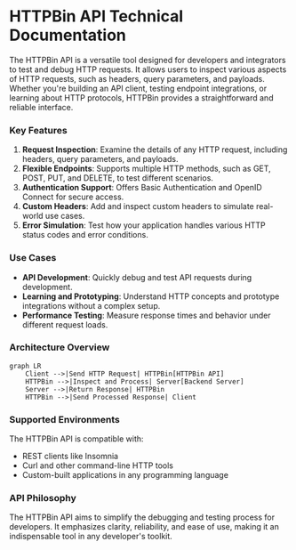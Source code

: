 # HTTPBin API Technical Documentation

The HTTPBin API is a versatile tool designed for developers and integrators to test and debug HTTP requests. It allows users to inspect various aspects of HTTP requests, such as headers, query parameters, and payloads. Whether you're building an API client, testing endpoint integrations, or learning about HTTP protocols, HTTPBin provides a straightforward and reliable interface.

### Key Features

1. **Request Inspection**: Examine the details of any HTTP request, including headers, query parameters, and payloads.
2. **Flexible Endpoints**: Supports multiple HTTP methods, such as GET, POST, PUT, and DELETE, to test different scenarios.
3. **Authentication Support**: Offers Basic Authentication and OpenID Connect for secure access.
4. **Custom Headers**: Add and inspect custom headers to simulate real-world use cases.
5. **Error Simulation**: Test how your application handles various HTTP status codes and error conditions.

### Use Cases

- **API Development**: Quickly debug and test API requests during development.
- **Learning and Prototyping**: Understand HTTP concepts and prototype integrations without a complex setup.
- **Performance Testing**: Measure response times and behavior under different request loads.

### Architecture Overview

```mermaid
graph LR
    Client -->|Send HTTP Request| HTTPBin[HTTPBin API]
    HTTPBin -->|Inspect and Process| Server[Backend Server]
    Server -->|Return Response| HTTPBin
    HTTPBin -->|Send Processed Response| Client
```

### Supported Environments

The HTTPBin API is compatible with:
- REST clients like Insomnia
- Curl and other command-line HTTP tools
- Custom-built applications in any programming language

### API Philosophy

The HTTPBin API aims to simplify the debugging and testing process for developers. It emphasizes clarity, reliability, and ease of use, making it an indispensable tool in any developer's toolkit.